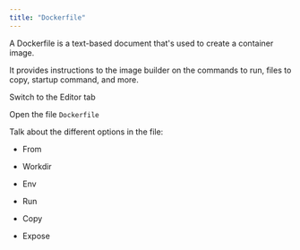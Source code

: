 ```yaml
---
title: "Dockerfile"
---
```



A Dockerfile is a text-based document that's used to create a container image. 

It provides instructions to the image builder on the commands to run, files to copy, startup command, and more.


Switch to the Editor tab

Open the file `Dockerfile`

Talk about the different options in the file:

- From

- Workdir

- Env

- Run

- Copy

- Expose